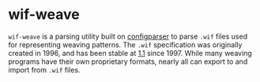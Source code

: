 # wif-weave

`wif-weave` is a parsing utility built on [configparser](https://crates.io/crates/configparser) to parse `.wif`
files used for representing weaving patterns. The `.wif` specification was originally created in 1996, and has been
stable at [1.1](http://www.tantradharma.com/maplehill/wif/wif1-1.txt) since 1997. While many weaving programs have
their own proprietary formats, nearly all can export to and import from `.wif` files.
